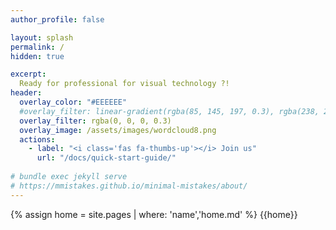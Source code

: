 ```yaml
---
author_profile: false

layout: splash
permalink: /
hidden: true

excerpt:
  Ready for professional for visual technology ?!
header:
  overlay_color: "#EEEEEE"
  #overlay_filter: linear-gradient(rgba(85, 145, 197, 0.3), rgba(238, 238, 238, 0.3))
  overlay_filter: rgba(0, 0, 0, 0.3)
  overlay_image: /assets/images/wordcloud8.png
  actions:
    - label: "<i class='fas fa-thumbs-up'></i> Join us"
      url: "/docs/quick-start-guide/"
      
# bundle exec jekyll serve
# https://mmistakes.github.io/minimal-mistakes/about/ 
---
```

{% assign home = site.pages | where: 'name','home.md' %}
{{home}}